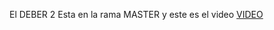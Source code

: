 El DEBER 2 Esta en la rama MASTER y este es el video
[VIDEO](https://epnecuador-my.sharepoint.com/personal/jhon_meza_epn_edu_ec/_layouts/15/stream.aspx?id=%2Fpersonal%2Fjhon%5Fmeza%5Fepn%5Fedu%5Fec%2FDocuments%2FGrabando%2D20250130%5F200129%2Ewebm&nav=%7B%22defaultNavPanel%22%3A%7B%22pluginName%22%3A%22MediaSettingsLayer%22%7D%7D&referrer=StreamWebApp%2EWeb&referrerScenario=AddressBarCopied%2Eview%2E12089372%2D3e9c%2D4a82%2D8a6d%2D75860d6259dc)
